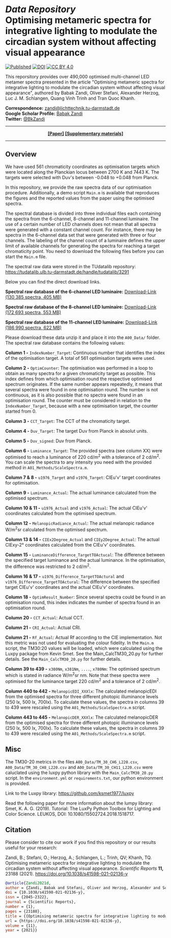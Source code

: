 # *Data Repository* <br/>Optimising metameric spectra for integrative lighting to modulate the circadian system without affecting visual appearance<br/>
[![Published](https://img.shields.io/badge/Scientific%20Reports-Published-green)](https://www.nature.com/articles/s41598-020-79908-5)
[![DOI](https://img.shields.io/badge/DOI-10.1038%2Fs41598--021--02136--y-blue)](https://doi.org/10.1038/s41598-021-02136-y)
[![CC BY 4.0](https://img.shields.io/badge/License-CC%20BY%204.0-lightgrey)](http://creativecommons.org/licenses/by/4.0/)

This reporsitory provides over 490,000 optimised multi-channel LED metamer spectra presented in the article "Optimising metameric spectra for integrative lighting to modulate the circadian system without affecting visual appearance", authored by Babak Zandi, Oliver Stefani, Alexander Herzog, Luc J. M. Schlangen, Quang Vinh Trinh and Tran Quoc Khanh.

**Correspondence:** zandi@lichttechnik.tu-darmstadt.de<br/>
**Google Scholar Profile:** [Babak Zandi](https://scholar.google.de/citations?user=LSA7SdAAAAAJ&hl=de)<br/>
**Twitter:** [@BkZandi](https://twitter.com/bkzandi)

---

<div align="center">
<a style="font-weight:bold" href="https://www.nature.com/articles/s41598-021-02136-y">[Paper]</a>
<a style="font-weight:bold" href="https://static-content.springer.com/esm/art%3A10.1038%2Fs41598-021-02136-y/MediaObjects/41598_2021_2136_MOESM1_ESM.pdf">[Supplementary materials]</a>
</div> 

---


## Overview

We have used 561 chromaticity coordinates as optimisation targets which were located along the Planckian locus between 2700 K and 7443 K. The targets were selected with Duv's between -0.048 to +0.048 from Planck.

In this repository, we provide the raw spectra data of our optimisation procedure. Additionally, a demo script ```Main.m``` is available that reproduces the figures and the reported values from the paper using the optimised spectra.

The spectral database is divided into three individual files each containing the spectra from the 6-channel, 8-channel and 11-channel luminaire. The use of a certain number of LED channels does not mean that all spectra were generated with a constant channel count. For instance, there may be spectra in the 6-channel data set that were generated with three or four channels. The labeling of the channel count of a luminaire defines the upper limit of available channels for generating the spectra for reaching a target chromaticity point. You need to download the following files before you can start the ```Main.m``` file.

The spectral raw data were stored in the TUdatalib repository: https://tudatalib.ulb.tu-darmstadt.de/handle/tudatalib/3291

Below you can find the direct download links.

**Spectral raw database of the 6-channel LED luminaire:** [Download-Link (130 385 spectra, 405 MB)](https://tudatalib.ulb.tu-darmstadt.de/bitstream/handle/tudatalib/3291/Optim_CH6_L220_Mel_Limit.csv.zip?sequence=1&isAllowed=y)

**Spectral raw database of the 8-channel LED luminaire:** [Download-Link (172 693 spectra, 553 MB)](https://tudatalib.ulb.tu-darmstadt.de/bitstream/handle/tudatalib/3291/Optim_CH8_L220_Mel_Limit.csv.zip?sequence=2&isAllowed=y)

**Spectral raw database of the 11-channel LED luminaire:** [Download-Link (186 990 spectra, 622 MB)](https://tudatalib.ulb.tu-darmstadt.de/bitstream/handle/tudatalib/3291/Optim_CH11_L220_Mel_Limit.csv.zip?sequence=3&isAllowed=y)

Please download these data unzip it and place it into the `A00_Data/` folder. The spectral raw database contains the following values:

**Column 1 -** `IndexNumber_Target`: Continuous number that identifies the index of the optimisation target. A total of 561 optimisation targets were used.

**Column 2 -** `OptimCounter`: The optimisation was performed in a loop to obtain as many spectra for a given chromaticity target as possible. This index defines from which optimisation round the respective optimised spectrum originates. If the same number appears repeatedly, it means that several spectra were found in one optimisation round. The number is not continuous, as it is also possible that no spectra were found in an optimisation round. The counter must be considered in relation to the `IndexNumber_Target`, because with a new optimisation target, the counter started from 0.

**Column 3 -** `CCT_Target`: The CCT of the chromaticity target.

**Column 4 -** `Duv_Target`: The target Duv from Planck in absolut units.

**Column 5 -** `Duv_signed`: Duv from Planck.

**Column 6 -** `Luminance_Target`: The provided spectra (see column XX) were optimised to reach a luminance of 220 cd/m<sup>2</sup> with a tolerance of 2 cd/m<sup>2</sup>. You can scale the spectra to any intensity you need with the provided method in `A01_Methods/ScaleSpectra.m`.

**Column 7 & 8 -** `u1976_Target` and `v1976_Target`: CIEu'v' target coordinates for optimisation.

**Column 9 -** `Luminance_Actual`: The actual luminance calculated from the optimised spectrum.

**Column 10 & 11 -** `u1976_Actual` and `v1976_Actual`: The actual CIEu'v' coordinates calculated from the optimised spectrum.

**Column 12 -** `MelanopicRadiance_Actual`: The actual melanopic radiance W/m<sup>2</sup>sr calculated from the optimised spectrum.

**Column 13 & 14 -** `CIEx2Degree_Actual` and `CIEy2Degree_Actual`: The actual CIExy-2° coordinates calculated from the CIEu'v' coordinates.

**Column 15 -** `LuminanceDifference_TargetTOActucal`: The difference between the specified target luminance and the actual luminance. In the optimisation, the difference was restricted to 2 cd/m<sup>2</sup>.

**Column 16 & 17 -** `u1976_Difference_TargetTOActural` and `v1976_Difference_TargetTOActural`: The difference between the specified target CIEu'v' coordinates and the actual CIEu'v' coordinates.

**Column 18 -** `OptimResult_Number`:  Since several spectra could be found in an optimisation round, this index indicates the number of spectra found in an optimisation round.

**Column 20 -** `CCT_Actual`:  Actual CCT.

**Column 21 -** `CRI_Actual`:  Actual CRI.

**Column 21 -** `Rf_Actual`:  Actual Rf according to the CIE implementation. Not this metric was not used for evaluating the colour fidelity. In the `Main.m` script, the TM30:20 values will be loaded, which were calculated using the Luxpy package from Kevin Smet. See the Main_CalcTM30_20.py for further details. See the `Main_CalcTM30_20.py` for further details.

**Column 39 to 439 -** `x380Nm`, `x381Nm`, `....`, `x780Nm`: The optimised spectrum which is stated in radiance W/m<sup>2</sup>sr nm. Note that these spectra were optimised for the luminance target 220 cd/m<sup>2</sup> and a tolerance of 2 cd/m<sup>2</sup>.

**Column 440 to 442 -** `MelanopicEDI_XXXlx`: The calculated melanopicEDI from the optimised spectra for three different photopic illuminance levels (250 lx, 500 lx, 700lx). To calculate these values, the spectra in columns 39 to 439 were rescaled using the `A01_Methods/ScaleSpectra.m` script.

**Column 443 to 445 -** `MelanopicDER_XXXlx`: The calculated melanopicDER from the optimised spectra for three different photopic illuminance levels (250 lx, 500 lx, 700lx). To calculate these values, the spectra in columns 39 to 439 were rescaled using the `A01_Methods/ScaleSpectra.m` script.

## Misc

The TM30-20 metrics in the files `A00_Data/TM_30_CH6_L220.csv`, `A00_Data/TM_30_CH8_L220.csv` and `A00_Data/TM_30_CH11_L220.csv` were caluclated using the luxpy python library with the `Main_CalcTM30_20.py` script. In the `environment.yml` or `requirements.txt`, our python environment is provided. 

Link to the Luxpy library: https://github.com/ksmet1977/luxpy

Read the following paper for more information about the lumpy library: Smet, K. A. G. (2019). Tutorial: The LuxPy Python Toolbox for Lighting and Color Science. LEUKOS, DOI: 10.1080/15502724.2018.1518717.

## Citation

Please consider to cite our work if you find this repository or our results useful for your research:

Zandi, B.; Stefani, O.; Herzog, A.; Schlangen, L.; Trinh, QV; Khanh, TQ. Optimising metameric spectra for integrative lighting to modulate the circadian system without affecting visual appearance. *Scientific Reports* **11,** 23188 (2021). https://doi.org/10.1038/s41598-021-02136-y

```bib
@article{Zandi2021d,
author = {Zandi, Babak and Stefani, Oliver and Herzog, Alexander and Schlangen, Luc and Trinh, Quang Vinh and Khanh, Tran Quoc},
doi = {10.1038/s41598-021-02136-y},
issn = {2045-2322},
journal = {Scientific Reports},
number = {1},
pages = {23188},
title = {{Optimising metameric spectra for integrative lighting to modulate the circadian system without affecting visual appearance}},
url = {https://doi.org/10.1038/s41598-021-02136-y},
volume = {11},
year = {2021}}
```